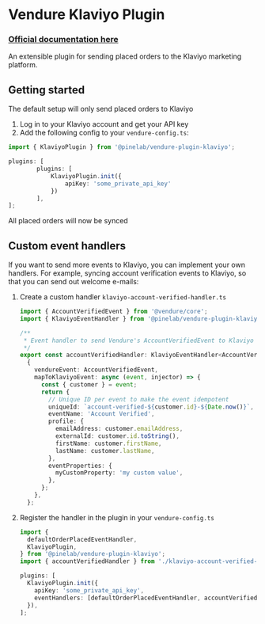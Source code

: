 # Vendure Klaviyo Plugin

### [Official documentation here](https://pinelab-plugins.com/plugin/vendure-plugin-invoices)

An extensible plugin for sending placed orders to the Klaviyo marketing platform.

## Getting started

The default setup will only send placed orders to Klaviyo

1. Log in to your Klaviyo account and get your API key
2. Add the following config to your `vendure-config.ts`:

```ts
import { KlaviyoPlugin } from '@pinelab/vendure-plugin-klaviyo';

plugins: [
        plugins: [
            KlaviyoPlugin.init({
                apiKey: 'some_private_api_key'
            })
        ],
];
```

All placed orders will now be synced

## Custom event handlers

If you want to send more events to Klaviyo, you can implement your own handlers. For example, syncing account verification events to Klaviyo, so that you can send out welcome e-mails:

1. Create a custom handler `klaviyo-account-verified-handler.ts`

   ```ts
   import { AccountVerifiedEvent } from '@vendure/core';
   import { KlaviyoEventHandler } from '@pinelab/vendure-plugin-klaviyo';

   /**
    * Event handler to send Vendure's AccountVerifiedEvent to Klaviyo
    */
   export const accountVerifiedHandler: KlaviyoEventHandler<AccountVerifiedEvent> =
     {
       vendureEvent: AccountVerifiedEvent,
       mapToKlaviyoEvent: async (event, injector) => {
         const { customer } = event;
         return {
           // Unique ID per event to make the event idempotent
           uniqueId: `account-verified-${customer.id}-${Date.now()}`,
           eventName: 'Account Verified',
           profile: {
             emailAddress: customer.emailAddress,
             externalId: customer.id.toString(),
             firstName: customer.firstName,
             lastName: customer.lastName,
           },
           eventProperties: {
             myCustomProperty: 'my custom value',
           },
         };
       },
     };
   ```

2. Register the handler in the plugin in your `vendure-config.ts`

   ```ts
   import {
     defaultOrderPlacedEventHandler,
     KlaviyoPlugin,
   } from '@pinelab/vendure-plugin-klaviyo';
   import { accountVerifiedHandler } from './klaviyo-account-verified-handler.ts';

   plugins: [
     KlaviyoPlugin.init({
       apiKey: 'some_private_api_key',
       eventHandlers: [defaultOrderPlacedEventHandler, accountVerifiedHandler],
     }),
   ];
   ```
